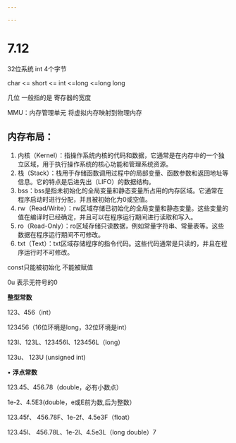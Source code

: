 ```yaml
---

---
```


# 7.12

32位系统 int 4个字节

char <= short <= int <=long <=long long

几位 一般指的是 寄存器的宽度

MMU：内存管理单元 将虚拟内存映射到物理内存

## 内存布局：

1. 内核（Kernel）：指操作系统内核的代码和数据，它通常是在内存中的一个独立区域，用于执行操作系统的核心功能和管理系统资源。
2. 栈（Stack）：栈用于存储函数调用过程中的局部变量、函数参数和返回地址等信息。它的特点是后进先出（LIFO）的数据结构。
3. bss：bss是指未初始化的全局变量和静态变量所占用的内存区域。它通常在程序启动时进行分配，并且被初始化为0或空值。
4. rw（Read/Write）：rw区域存储已初始化的全局变量和静态变量。这些变量的值在编译时已经确定，并且可以在程序运行期间进行读取和写入。
5. ro（Read-Only）：ro区域存储只读数据，例如常量字符串、常量表等。这些数据在程序运行期间不可修改。
6. txt（Text）：txt区域存储程序的指令代码。这些代码通常是只读的，并且在程序运行时不可修改。



const只能被初始化 不能被赋值

0u 表示无符号的0

**整型常数**

123、456（int）

123456（16位环境是long，32位环境是int）

123l、123L、123456l、123456L（long）

123u、 123U (unsigned int)

• **浮点常数**

123.45、456.78（double，必有小数点）

1e-2、4.5E3(double，e或E前为数,后为整数）

123.45f、 456.78F、1e-2f、4.5e3F（float）

123.45l、 456.78L、1e-2l、4.5e3L（long double）7



## 